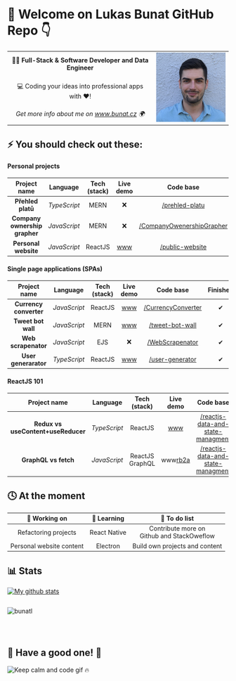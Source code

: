 # 👋  Welcome on Lukas Bunat GitHub Repo 👇
<!-- ------------------------------------------------------------------------------------------ -->
<table>
 <tr>
    <td align="middle"><b>👨‍💻 Full-Stack & Software Developer and Data Engineer</b></td>
    <td rowspan="3" >
    <img src="./profilePicture.jpg" alt="avatar" width="200"/>
</td>
 </tr>
 <tr>
    <td align="middle">💻 Coding your ideas into professional apps with ❤️!</td>
 </tr>
 <tr>
    <td align="middle"><i>Get more info about me on <a href="https://bunat.cz">www.bunat.cz</a> 🌍</i></td>
 </tr>
</table>

## ⚡ You should check out these:

#### Personal projects

| Project name | Language | Tech<br>(stack) | Live<br>demo | Code base | Finished |
|:-:|:-:|:-:|:-:|:-:|:-:|
| **Přehled platů** | *TypeScript* | MERN | ❌ | [/prehled-platu][pp1b] | ❌ |
| **Company ownership<br>grapher** | *JavaScript* | MERN | ❌ | [/CompanyOwenershipGrapher][pp2b] | ❌ |
| **Personal website** | *JavaScript* | ReactJS | [www][pp3a] | [/public-website][pp3b] | ✔ |

[pp1b]: https://github.com/bunatl/prehled-platu
[pp2b]: https://github.com/bunatl/CompanyOwenershipGrapher
[pp3a]: https://bunat.cz/
[pp3b]: https://github.com/bunatl/public-website

#### Single page applications (SPAs)

| Project name | Language | Tech<br>(stack) | Live<br>demo | Code base | Finished |
|:-:|:-:|:-:|:-:|:-:|:-:|
| **Currency converter** | *JavaScript* | ReactJS | [www][spa1a] | [/CurrencyConverter][spa1b] | ✔ |
| **Tweet bot wall** | *JavaScript* | MERN | [www][spa2a] | [/tweet-bot-wall][spa2b] | ✔ |
| **Web scrapenator** | *JavaScript* | EJS | ❌ | [/WebScrapenator][spa3b] | ✔ |
| **User generarator** | *TypeScript* | ReactJS | [www][spa4a] | [/user-generator][spa4b] | ✔ |

[spa1a]: https://currency-converter.techis.fun/
[spa1b]: https://github.com/bunatl/CurrencyConverter/
[spa2a]: https://tweet-bot.techis.fun/
[spa2b]: https://github.com/bunatl/tweet-bot-wall
[spa3b]: https://github.com/bunatl//WebScrapenator
[spa4a]: https://user-generator.techis.fun/
[spa4b]: https://github.com/bunatl/user-generator

#### ReactJS 101

| Project name | Language | Tech<br>(stack) | Live<br>demo | Code base | Finished |
|:-:|:-:|:-:|:-:|:-:|:-:|
| **Redux vs<br>useContent+useReducer** | *TypeScript* | ReactJS | [www][rb1a] | [/reactjs-data-and-state-managment][rb1b] | ✔ |
| **GraphQL vs fetch** | *JavaScript* | ReactJS<br>GraphQL | www[rb2a] | [/reactjs-data-and-state-managment][rb2b] | ✔ |

[rb1a]: https://react-states.techis.fun/
[rb1b]: https://github.com/bunatl/reactjs-data-and-state-managment/
[rb2a]: https://fetch-vs-graphql.techis.fun/
[rb2b]: https://github.com/bunatl/data-fetching-managment/


## 🕓 At the moment
|🔧 **Working on**|🌱 **Learning**|📝 **To do list**|
|:----------------:|:-------------:|:----------------:|
| Refactoring projects | React Native | Contribute more on <br> Github and StackOweflow |
| Personal website content | Electron | Build own projects and content |

## 📊 Stats
[![My github stats](https://github-readme-stats.vercel.app/api?username=bunatl&hide=prs&count_private=true&show_icons=true&theme=gruvbox "What are your stats? 👀")](https://github.com/bunatl)

<p><img style="margin-top:1em; margin-bottom:2em;" src="https://github-readme-stats.vercel.app/api/top-langs/?username=bunatl&layout=compact&langs_count=4" alt="bunatl" /></br></br></p>



## 🤗 Have a good one! 🤙
![Keep calm and code gif 🔥](https://media.giphy.com/media/13HgwGsXF0aiGY/giphy.gif "Keep calm and code 🔥")

<!-- ✔️,🔘 -->
